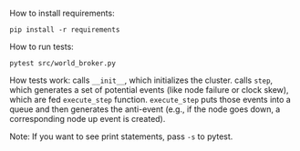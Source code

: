 How to install requirements:

~~~
pip install -r requirements
~~~

How to run tests:

~~~
pytest src/world_broker.py
~~~

How tests work:
calls `__init__`, which initializes the cluster.
calls `step`, which generates a set of potential events (like node failure or clock skew), which are fed `execute_step` function.
`execute_step` puts those events into a queue and then generates the anti-event (e.g., if the node goes down, a corresponding node up event is created).

Note:
If you want to see print statements, pass `-s` to pytest.